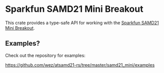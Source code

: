 # Sparkfun SAMD21 Mini Breakout

This crate provides a type-safe API for working with the [Sparkfun SAMD21 Mini Breakout](https://www.sparkfun.com/products/13664).

## Examples?

Check out the repository for examples:

https://github.com/wez/atsamd21-rs/tree/master/samd21_mini/examples
